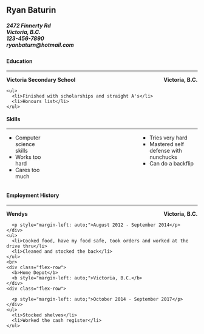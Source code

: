 <link rel="stylesheet" href="https://bootswatch.com/cosmo/bootstrap.min.css">
<link rel="stylesheet" href="https://maxcdn.bootstrapcdn.com/bootstrap/4.0.0-beta/css/bootstrap.min.css" integrity="sha384-/Y6pD6FV/Vv2HJnA6t+vslU6fwYXjCFtcEpHbNJ0lyAFsXTsjBbfaDjzALeQsN6M" crossorigin="anonymous">



<body>
  <style>
    body {
      padding: 20px;
    }
    
    hr {
      border: none;
      background-color: black;
      height: 1px;
      margin: 3px 0px 3px 0px;
    }
    
    .flex-col {
      display: flex;
      flex-direction: column;
      padding: 0px 0px 30px 0px;
    }
    
    .flex-row {
      display: flex;
      flex-direction: row;
      padding: 0px;
    }
    
    h4 {
      font-weight: bold;
      margin: 3px 0px 3px 0px;
    }
    
    ul {
      margin: 0px;
      list-style-type: square;
    }
    
    p {
      margin: 0px;
    }
  </style>

  <h2 class="text-center"><b>Ryan Baturin</b></h2>
  <h5 class="text-center">
    2472 Finnerty Rd<br>
    Victoria, B.C.<br>
    123-456-7890<br>
    ryanbaturn@hotmail.com
  </h5>
  
  <div class="flex-col">
    <h4>Education</h4>
    <hr>
    <div class="flex-row">
      <b>Victoria Secondary School</b>
      <b style="margin-left: auto;">Victoria, B.C.</b>
    </div>
  
    <ul>
      <li>Finished with scholarships and straight A's</li>
      <li>Honours list</li>
    </ul>
    
  
  <div class="flex-col">
    <h4>Skills</h4>
    <hr>
    <div class="flex-row">
      <ul>
        <li>Computer science skills</li>
        <li>Works too hard</li>
        <li>Cares too much</li>
      </ul>
      <ul style="margin-left: 50%;">
        <li>Tries very hard</li>
        <li>Mastered self defense with nunchucks</li>
        <li>Can do a backflip</li>
      </ul>
    </div>
  </div>
  
  <div class="flex-col">
    <h4>Employment History</h4>
    <hr>
    <div class="flex-row">
      <b>Wendys</b>
      <b style="margin-left: auto;">Victoria, B.C.</b>
    </div>
    <div class="flex-row">
     
      <p style="margin-left: auto;">August 2012 - September 2014</p>
    </div>
    <ul>
      <li>Cooked food, have my food safe, took orders and worked at the drive thru</li>
      <li>Cleaned and stocked the back</li>
    </ul>
    <br>
    <div class="flex-row">
      <b>Home Depot</b>
      <b style="margin-left: auto;">Victoria, B.C.</b>
    </div>
    <div class="flex-row">
     
      <p style="margin-left: auto;">October 2014 - September 2017</p>
    </div>
    <ul>
      <li>Stocked shelves</li>
      <li>Worked the cash register</li>
    </ul>
  </div>
